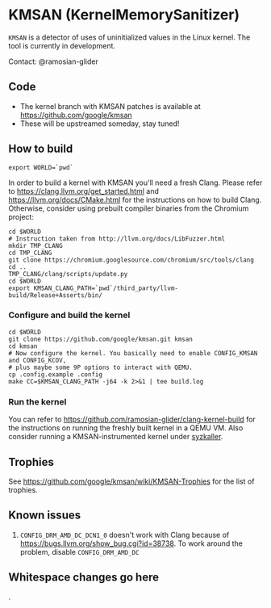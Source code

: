 # KMSAN (KernelMemorySanitizer)

`KMSAN` is a detector of uses of uninitialized values in the Linux kernel.
The tool is currently in development.

Contact: @ramosian-glider

## Code

*   The kernel branch with KMSAN patches is available at https://github.com/google/kmsan
*   These will be upstreamed someday, stay tuned!

## How to build


```
export WORLD=`pwd`
```

In order to build a kernel with KMSAN you'll need a fresh Clang. Please refer to https://clang.llvm.org/get_started.html and https://llvm.org/docs/CMake.html for the instructions on how to build Clang. Otherwise, consider using prebuilt compiler binaries from the Chromium project:

```
cd $WORLD
# Instruction taken from http://llvm.org/docs/LibFuzzer.html
mkdir TMP_CLANG
cd TMP_CLANG
git clone https://chromium.googlesource.com/chromium/src/tools/clang
cd ..
TMP_CLANG/clang/scripts/update.py
cd $WORLD
export KMSAN_CLANG_PATH=`pwd`/third_party/llvm-build/Release+Asserts/bin/
```


### Configure and build the kernel
```
cd $WORLD
git clone https://github.com/google/kmsan.git kmsan
cd kmsan
# Now configure the kernel. You basically need to enable CONFIG_KMSAN and CONFIG_KCOV,
# plus maybe some 9P options to interact with QEMU.
cp .config.example .config
make CC=$KMSAN_CLANG_PATH -j64 -k 2>&1 | tee build.log
```

### Run the kernel
You can refer to https://github.com/ramosian-glider/clang-kernel-build for the instructions
on running the freshly built kernel in a QEMU VM.
Also consider running a KMSAN-instrumented kernel under [syzkaller](https://github.com/google/syzkaller).

## Trophies

See https://github.com/google/kmsan/wiki/KMSAN-Trophies for the list of trophies.

## Known issues

1. `CONFIG_DRM_AMD_DC_DCN1_0` doesn't work with Clang because of https://bugs.llvm.org/show_bug.cgi?id=38738.
To work around the problem, disable `CONFIG_DRM_AMD_DC`

## Whitespace changes go here
.
